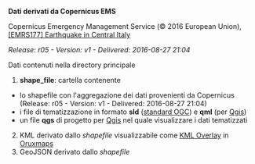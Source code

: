 **Dati derivati da Copernicus EMS**

Copernicus Emergency Management Service (© 2016 European Union), [[EMRS177] Earthquake in Central Italy](http://emergency.copernicus.eu/EMSR177)

_Release: r05 - Version: v1 - Delivered: 2016-08-27 21:04_

Dati contenuti nella directory principale

1. **shape_file**: cartella contenente
  * lo shapefile con l'aggregazione dei dati provenienti da Copernicus (Release: r05 - Version: v1 - Delivered: 2016-08-27 21:04)
  * i file di tematizzazione in formato __sld__ ([standard OGC](http://www.opengeospatial.org/standards/sld)) e __qml__ (per [Qgis](http://qgis.org))
  * un file __qgs__ di progetto per [Qgis](http://qgis.org) nel quale visualizzare i dati tematizzati
2. KML derivato dallo _shapefile_ visualizzabile come [KML Overlay](http://www.oruxmaps.com/oruxmapsmanual_it.pdf) in [Oruxmaps](http://www.oruxmaps.com/)
3. GeoJSON derivato dallo _shapefile_
